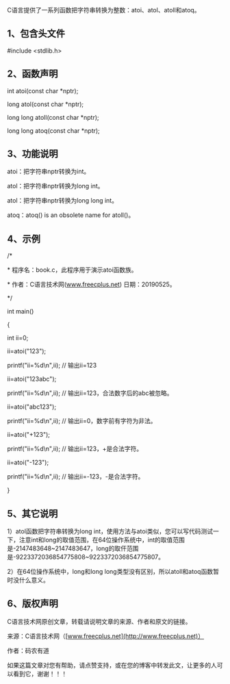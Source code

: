 C语言提供了一系列函数把字符串转换为整数：atoi、atol、atoll和atoq。

## 1、包含头文件

#include \<stdlib.h\>

## 2、函数声明

int atoi(const char \*nptr);

long atol(const char \*nptr);

long long atoll(const char \*nptr);

long long atoq(const char \*nptr);

## 3、功能说明

atoi：把字符串nptr转换为int。

atol：把字符串nptr转换为long int。

atol：把字符串nptr转换为long long int。

atoq：atoq() is an obsolete name for atoll()。

## 4、示例

/\*

\* 程序名：book.c，此程序用于演示atoi函数族。

\* 作者：C语言技术网(www.freecplus.net) 日期：20190525。

\*/

int main()

{

int ii=0;

ii=atoi(\"123\");

printf(\"ii=%d\\n\",ii); // 输出ii=123

ii=atoi(\"123abc\");

printf(\"ii=%d\\n\",ii); // 输出ii=123，合法数字后的abc被忽略。

ii=atoi(\"abc123\");

printf(\"ii=%d\\n\",ii); // 输出ii=0，数字前有字符为非法。

ii=atoi(\"+123\");

printf(\"ii=%d\\n\",ii); // 输出ii=123，+是合法字符。

ii=atoi(\"-123\");

printf(\"ii=%d\\n\",ii); // 输出ii=-123，-是合法字符。

}

## 5、其它说明

1）atol函数把字符串转换为long
int，使用方法与atoi类似，您可以写代码测试一下，注意int和long的取值范围，在64位操作系统中，int的取值范围是-2147483648\~2147483647，long的取仠范围是-9223372036854775808\~9223372036854775807。

2）在64位操作系统中，long和long
long类型没有区别，所以atoll和atoq函数暂时没什么意义。

## 6、版权声明

C语言技术网原创文章，转载请说明文章的来源、作者和原文的链接。

来源：C语言技术网（[www.freecplus.net](http://www.freecplus.net)）

作者：码农有道

如果这篇文章对您有帮助，请点赞支持，或在您的博客中转发此文，让更多的人可以看到它，谢谢！！！
